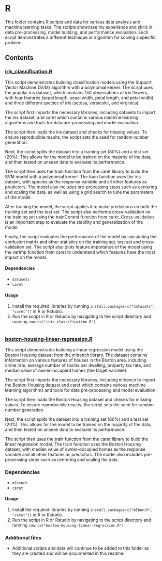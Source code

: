 # R
This folder contains R scripts and data for various data analysis and machine learning tasks. The scripts showcase my experience and skills in data pre-processing, model building, and performance evaluation. Each script demonstrates a different technique or algorithm for solving a specific problem.

## Contents

### [iris_classification.R](R/iris-classification.R)
This script demonstrates building classification models using the Support Vector Machine (SVM) algorithm with a polynomial kernel. The script uses the popular iris dataset, which contains 150 observations of iris flowers, with four features (sepal length, sepal width, petal length, and petal width) and three different species of iris (setosa, versicolor, and virginica).

The script first imports the necessary libraries, including datasets to import the iris dataset, and caret which contains various machine learning algorithms and tools for data pre-processing and model evaluation.

The script then loads the iris dataset and checks for missing values. To ensure reproducible results, the script sets the seed for random number generation.

Next, the script splits the dataset into a training set (80%) and a test set (20%). This allows for the model to be trained on the majority of the data, and then tested on unseen data to evaluate its performance.

The script then uses the train function from the caret library to build the SVM model with a polynomial kernel. The train function uses the iris dataset, with species as the response variable and all other features as predictors. The model also includes pre-processing steps such as centering and scaling the data, as well as using a grid search to tune the parameters of the model.

After training the model, the script applies it to make predictions on both the training set and the test set. The script also performs cross-validation on the training set using the trainControl function from caret. Cross-validation is an important step to evaluate the stability and generalization of the model.

Finally, the script evaluates the performance of the model by calculating the confusion matrix and other statistics on the training set, test set and cross-validation set. The script also plots feature importance of the model using the varImp function from caret to understand which features have the most impact on the model.

#### Dependencies
- `datasets`
- `caret`

#### Usage
1. Install the required libraries by running `install.packages(c("datasets", "caret"))` in R or Rstudio.
2. Run the script in R or Rstudio by navigating to the script directory and running `source("iris_classification.R")`

#

### [boston-housing-linear-regression.R](R/boston-housing-linear-regression.R)
This script demonstrates building a linear regression model using the Boston Housing dataset from the mlbench library. The dataset contains information on various features of houses in the Boston area, including crime rate, average number of rooms per dwelling, property tax rate, and median value of owner-occupied homes (the target variable).

The script first imports the necessary libraries, including mlbench to import the Boston Housing dataset and caret which contains various machine learning algorithms and tools for data pre-processing and model evaluation.

The script then loads the Boston Housing dataset and checks for missing values. To ensure reproducible results, the script sets the seed for random number generation.

Next, the script splits the dataset into a training set (80%) and a test set (20%). This allows for the model to be trained on the majority of the data, and then tested on unseen data to evaluate its performance.

The script then uses the train function from the caret library to build the linear regression model. The train function uses the Boston Housing dataset, with median value of owner-occupied homes as the response variable and all other features as predictors. The model also includes pre-processing steps such as centering and scaling the data.

### Dependencies
- `mlbench`
- `caret`
#### Usage
1. Install the required libraries by running `install.packages(c("mlbench", "caret"))` in R or Rstudio.
2. Run the script in R or Rstudio by navigating to the script directory and running `source("boston-housing-linear-regression.R")`

### Additional files
- Additional scripts and data will continue to be added to this folder as they are created and will be documented in this readme.


